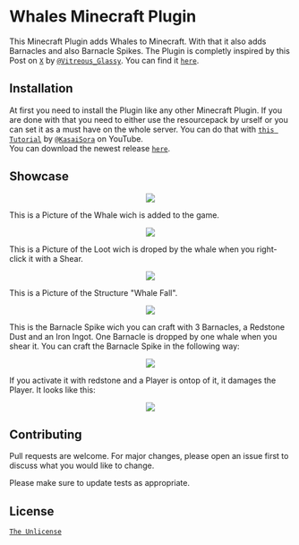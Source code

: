 # Whales Minecraft Plugin

This Minecraft Plugin adds Whales to Minecraft. With that it also adds Barnacles and also Barnacle Spikes. The Plugin is completly inspired by this Post on [`X`](https://x.com/home) by [`@Vitreous_Glassy`](https://x.com/Vitreous_Glassy). You can find it [`here`](https://x.com/Vitreous_Glassy/status/1675694140368011266).

## Installation

At first you need to install the Plugin like any other Minecraft Plugin. If you are done with that you need to either use the resourcepack by urself or you can set it as a must have on the whole server. You can do that with [`this Tutorial`](https://www.youtube.com/watch?v=qCVPgn3IppU) by [`@KasaiSora`](https://www.youtube.com/@KasaiSora) on YouTube.\
You can download the newest release [`here`](https://github.com/Jufyer/Whales/releases).

## Showcase

<p align="center"><img src="https://imgur.com/ejMg24q.jpg"></p>
This is a Picture of the Whale wich is added to the game.

<p align="center"><img src="https://i.imgur.com/hOWf785.png"></p>
This is a Picture of the Loot wich is droped by the whale when you right-click it with a Shear.

<p align="center"><img src="https://i.imgur.com/MAuDGf5.png"></p>
This is a Picture of the Structure "Whale Fall".

<p align="center"><img src="https://i.imgur.com/5y05cQc.png"></p>
This is the Barnacle Spike wich you can craft with 3 Barnacles, a Redstone Dust and an Iron Ingot. One Barnacle is dropped by one whale when you shear it. You can craft the Barnacle Spike in the following way:
<p align="center"><img src="https://i.imgur.com/lRkQEv5.png"></p>

If you activate it with redstone and a Player is ontop of it, it damages the Player. It looks like this: 
<p align="center"><img src="https://i.imgur.com/sROAkXL.png"></p>

## Contributing

Pull requests are welcome. For major changes, please open an issue first
to discuss what you would like to change.

Please make sure to update tests as appropriate.

## License

[`The Unlicense`](https://choosealicense.com/licenses/unlicense/)
